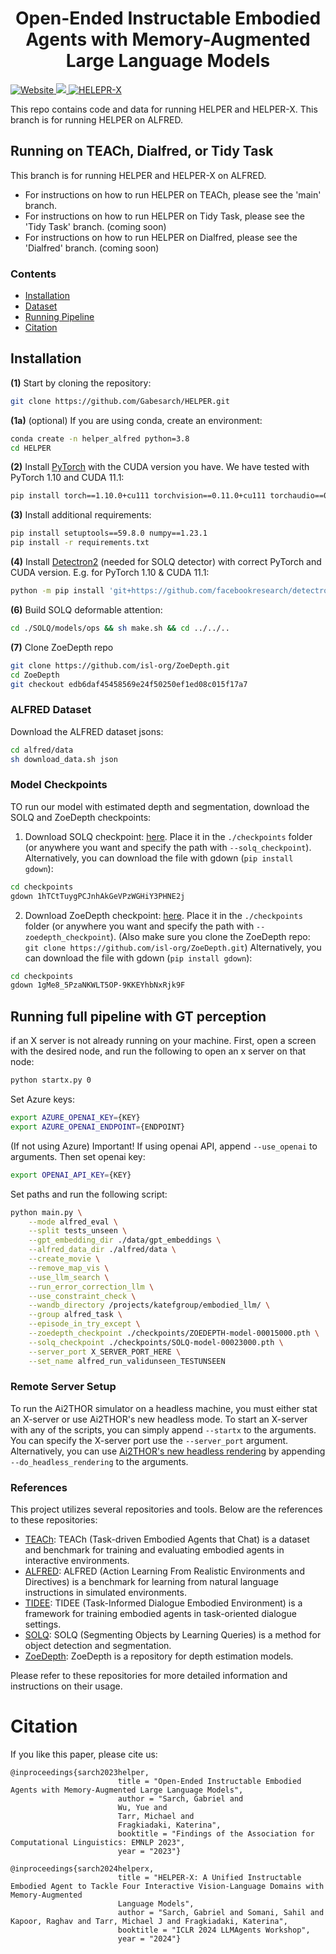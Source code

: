 <h1 align="center">
    Open-Ended Instructable Embodied Agents with Memory-Augmented Large Language Models
</h1>

<p align="left">
    <a href="https://helper-agent-llm.github.io/" target="_blank">
        <img alt="Website" src="https://img.shields.io/badge/website-HELPER-orange">
    </a>
    <a href="https://arxiv.org/abs/2310.15127" target="_blank">
        <img src="https://img.shields.io/badge/arXiv-2207.10761-<COLOR>">
    </a>
    <a href="https://arxiv.org/abs/2404.19065" target="_blank">
        <img alt="HELEPR-X"src="https://img.shields.io/badge/arXiv-2207.10761-<COLOR>">
    </a>
</p>

This repo contains code and data for running HELPER and HELPER-X. This branch is for running HELPER on ALFRED. 

## Running on TEACh, Dialfred, or Tidy Task

This branch is for running HELPER and HELPER-X on ALFRED. 

- For instructions on how to run HELPER on TEACh, please see the 'main' branch.
- For instructions on how to run HELPER on Tidy Task, please see the 'Tidy Task' branch. (coming soon)
- For instructions on how to run HELPER on Dialfred, please see the 'Dialfred' branch. (coming soon)

### Contents

<div class="toc">
<ul>
<li><a href="#installation"> Installation </a></li>
<li><a href="#dataset"> Dataset </a></li>
<li><a href="#running-full-pipeline"> Running Pipeline </a></li>
<li><a href="#citation"> Citation </a></li>
</ul>
</div>

## Installation 

**(1)** Start by cloning the repository:
```bash
git clone https://github.com/Gabesarch/HELPER.git
```
**(1a)** (optional) If you are using conda, create an environment: 
```bash
conda create -n helper_alfred python=3.8
cd HELPER
```

**(2)** Install [PyTorch](https://pytorch.org/get-started/locally/) with the CUDA version you have. We have tested with PyTorch 1.10 and CUDA 11.1: 
```bash
pip install torch==1.10.0+cu111 torchvision==0.11.0+cu111 torchaudio==0.10.0 -f https://download.pytorch.org/whl/torch_stable.html
```

**(3)** Install additional requirements: 
```bash
pip install setuptools==59.8.0 numpy==1.23.1
pip install -r requirements.txt
```

**(4)** Install [Detectron2](https://detectron2.readthedocs.io/en/latest/tutorials/install.html) (needed for SOLQ detector) with correct PyTorch and CUDA version. 
E.g. for PyTorch 1.10 & CUDA 11.1:
```bash
python -m pip install 'git+https://github.com/facebookresearch/detectron2.git'
```

**(6)** Build SOLQ deformable attention:
```bash
cd ./SOLQ/models/ops && sh make.sh && cd ../../..
```

**(7)** Clone ZoeDepth repo
```bash
git clone https://github.com/isl-org/ZoeDepth.git
cd ZoeDepth
git checkout edb6daf45458569e24f50250ef1ed08c015f17a7
```

### ALFRED Dataset
Download the ALFRED dataset jsons:
```bash
cd alfred/data
sh download_data.sh json
```

### Model Checkpoints

TO run our model with estimated depth and segmentation, download the SOLQ and ZoeDepth checkpoints:

1. Download SOLQ checkpoint: [here](https://drive.google.com/file/d/1hTCtTuygPCJnhAkGeVPzWGHiY3PHNE2j/view?usp=sharing). Place it in the `./checkpoints` folder (or anywhere you want and specify the path with `--solq_checkpoint`). 
Alternatively, you can download the file with gdown (`pip install gdown`): 
```bash
cd checkpoints
gdown 1hTCtTuygPCJnhAkGeVPzWGHiY3PHNE2j
```

2. Download ZoeDepth checkpoint: [here](https://drive.google.com/file/d/1gMe8_5PzaNKWLT5OP-9KKEYhbNxRjk9F/view?usp=drive_link). Place it in the `./checkpoints` folder (or anywhere you want and specify the path with `--zoedepth_checkpoint`). (Also make sure you clone the ZoeDepth repo: `git clone https://github.com/isl-org/ZoeDepth.git`)
Alternatively, you can download the file with gdown (`pip install gdown`): 
```bash
cd checkpoints
gdown 1gMe8_5PzaNKWLT5OP-9KKEYhbNxRjk9F
```

## Running full pipeline with GT perception
if an X server is not already running on your machine. First, open a screen with the desired node, and run the following to open an x server on that node:
```bash
python startx.py 0
```

Set Azure keys:
```bash
export AZURE_OPENAI_KEY={KEY}
export AZURE_OPENAI_ENDPOINT={ENDPOINT}
```

(If not using Azure)
Important! If using openai API, append `--use_openai` to arguments. Then set openai key:
```bash
export OPENAI_API_KEY={KEY}
```

Set paths and run the following script:
```bash
python main.py \
    --mode alfred_eval \
    --split tests_unseen \
    --gpt_embedding_dir ./data/gpt_embeddings \
    --alfred_data_dir ./alfred/data \
    --create_movie \
    --remove_map_vis \
    --use_llm_search \
    --run_error_correction_llm \
    --use_constraint_check \
    --wandb_directory /projects/katefgroup/embodied_llm/ \
    --group alfred_task \
    --episode_in_try_except \
    --zoedepth_checkpoint ./checkpoints/ZOEDEPTH-model-00015000.pth \
    --solq_checkpoint ./checkpoints/SOLQ-model-00023000.pth \
    --server_port X_SERVER_PORT_HERE \
    --set_name alfred_run_validunseen_TESTUNSEEN
 ```

### Remote Server Setup
To run the Ai2THOR simulator on a headless machine, you must either stat an X-server or use Ai2THOR's new headless mode. 
To start an X-server with any of the scripts, you can simply append `--startx` to the arguments. You can specify the X-server port use the `--server_port` argument.
Alternatively, you can use [Ai2THOR's new headless rendering](https://ai2thor.allenai.org/ithor/documentation/#headless-setup) by appending `--do_headless_rendering` to the arguments. 

### References

This project utilizes several repositories and tools. Below are the references to these repositories:

- [TEACh](https://github.com/alexa/teach): TEACh (Task-driven Embodied Agents that Chat) is a dataset and benchmark for training and evaluating embodied agents in interactive environments.
- [ALFRED](https://github.com/askforalfred/alfred): ALFRED (Action Learning From Realistic Environments and Directives) is a benchmark for learning from natural language instructions in simulated environments.
- [TIDEE](https://github.com/gabesarch/TIDEE): TIDEE (Task-Informed Dialogue Embodied Environment) is a framework for training embodied agents in task-oriented dialogue settings.
- [SOLQ](https://github.com/megvii-research/SOLQ): SOLQ (Segmenting Objects by Learning Queries) is a method for object detection and segmentation.
- [ZoeDepth](https://github.com/isl-org/ZoeDepth): ZoeDepth is a repository for depth estimation models.

Please refer to these repositories for more detailed information and instructions on their usage.

# Citation
If you like this paper, please cite us:
```
@inproceedings{sarch2023helper,
                        title = "Open-Ended Instructable Embodied Agents with Memory-Augmented Large Language Models",
                        author = "Sarch, Gabriel and
                        Wu, Yue and
                        Tarr, Michael and
                        Fragkiadaki, Katerina",
                        booktitle = "Findings of the Association for Computational Linguistics: EMNLP 2023",
                        year = "2023"}
```

```
@inproceedings{sarch2024helperx,
                        title = "HELPER-X: A Unified Instructable Embodied Agent to Tackle Four Interactive Vision-Language Domains with Memory-Augmented
                        Language Models",
                        author = "Sarch, Gabriel and Somani, Sahil and Kapoor, Raghav and Tarr, Michael J and Fragkiadaki, Katerina",
                        booktitle = "ICLR 2024 LLMAgents Workshop",
                        year = "2024"}
```
